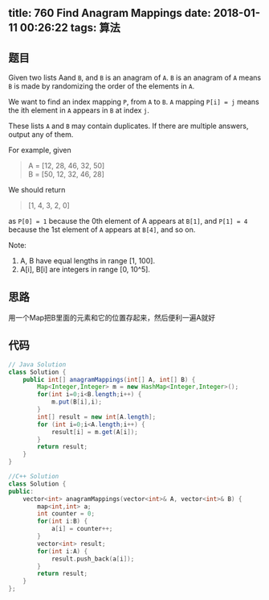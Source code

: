 title: 760 Find Anagram Mappings
date: 2018-01-11 00:26:22
tags: 算法
---

## 题目

Given two lists Aand `B`, and `B` is an anagram of `A`. `B` is an anagram of `A` means `B` is made by randomizing the order of the elements in `A`.

We want to find an index mapping `P`, from `A` to `B`. `A` mapping `P[i] = j` means the ith element in `A` appears in `B` at index `j`.

These lists `A` and `B` may contain duplicates. If there are multiple answers, output any of them.

For example, given


> A = [12, 28, 46, 32, 50]   
> B = [50, 12, 32, 46, 28]

We should return

> [1, 4, 3, 2, 0]

as `P[0] = 1` because the 0th element of A appears at `B[1]`, and `P[1] = 4` because the 1st element of `A` appears at `B[4]`, and so on.

Note:

1. A, B have equal lengths in range [1, 100].
2. A[i], B[i] are integers in range [0, 10^5].

<!--more-->

## 思路

用一个Map把B里面的元素和它的位置存起来，然后便利一遍A就好

## 代码

```java
// Java Solution
class Solution {
    public int[] anagramMappings(int[] A, int[] B) {
        Map<Integer,Integer> m = new HashMap<Integer,Integer>();
        for(int i=0;i<B.length;i++) {
            m.put(B[i],i);
        }
        int[] result = new int[A.length];
        for (int i=0;i<A.length;i++) {
            result[i] = m.get(A[i]);
        }
        return result;
    }
}
```

```c++
//C++ Solution
class Solution {
public:
    vector<int> anagramMappings(vector<int>& A, vector<int>& B) {
        map<int,int> a;
        int counter = 0;
        for(int i:B) {
            a[i] = counter++;
        }
        vector<int> result;
        for(int i:A) {
            result.push_back(a[i]);
        }
        return result;
    }
};
```